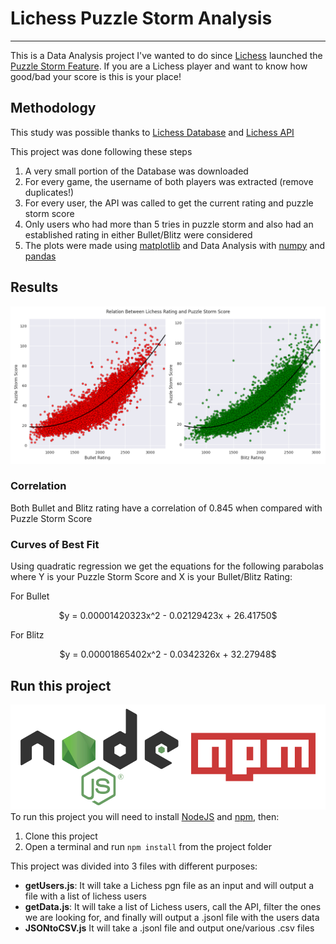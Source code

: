 # Lichess Puzzle Storm Analysis
_______________________________

This is a Data Analysis project I've wanted to do since [Lichess](https://lichess.org) launched the [Puzzle Storm Feature](https://lichess.org/storm). If you are a Lichess player and want to know how good/bad your score is this is your place!

## Methodology

This study was possible thanks to [Lichess Database](https://database.lichess.org/#standard_games) and [Lichess API](https://lichess.org/api)

This project was done following these steps

1. A very small portion of the Database was downloaded
2. For every game, the username of both players was extracted (remove duplicates!)
3. For every user, the API was called to get the current rating and puzzle storm score
4. Only users who had more than 5 tries in puzzle storm and also had an established rating in either Bullet/Blitz were considered
5. The plots were made using [matplotlib](https://matplotlib.org/) and Data Analysis with [numpy](https://numpy.org/) and [pandas](https://pandas.pydata.org/)

## Results

![Blitz/Bullet Results](/imgs/ResultBulletBlitz.png)

### Correlation
Both Bullet and Blitz rating have a correlation of 0.845 when compared with Puzzle Storm Score

### Curves of Best Fit
Using quadratic regression we get the equations for the following parabolas where Y is your Puzzle Storm Score and X is your Bullet/Blitz Rating:  

For Bullet   
<p align="center"> $y = 0.00001420323x^2 - 0.02129423x + 26.41750$ </p>   

For Blitz     
<p align="center"> $y = 0.00001865402x^2 - 0.0342326x + 32.27948$ </p>   

 ## Run this project
![NodeJS and npm logo](/imgs/nodenpm.png)   
To run this project you will need to install [NodeJS](https://nodejs.org/en/) and [npm](https://www.npmjs.com/), then:

1. Clone this project 
2. Open a terminal and run `npm install` from the project folder

This project was divided into 3 files with different purposes:
* **getUsers.js**: It will take a Lichess pgn file as an input and will output a file with a list of lichess users
* **getData.js**: It will take a list of Lichess users, call the API, filter the ones we are looking for, and finally will output a .jsonl file with the users data
* **JSONtoCSV.js** It will take a .jsonl file and output one/various .csv files